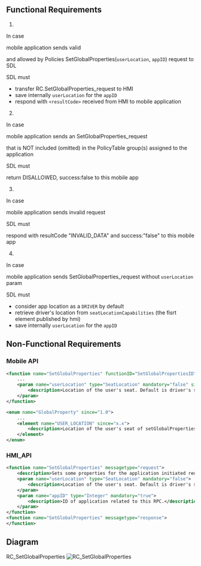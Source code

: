 ## Functional Requirements

1.
In case 

mobile application sends valid  

and allowed by Policies SetGlobalProperties(`userLocation`, `appID`) request to SDL

SDL must 
- transfer RC.SetGlobalProperties_request to HMI
- save internally `userLocation` for the `appID`
- respond with `<resultCode>` received from HMI to mobile application

2.   
In case 

mobile application sends an SetGlobalProperties_request  

that is NOT included (omitted) in the PolicyTable group(s) assigned to the application  

SDL must 

return DISALLOWED, success:false to this mobile app

3.
In case 

mobile application sends invalid request

SDL must 

respond with resultCode "INVALID_DATA" and success:"false" to this mobile app

4.
In case 

mobile application sends SetGlobalProperties_request without `userLocation` param

SDL must
- consider app location as a `DRIVER` by default
- retrieve driver's location from `seatLocationCapabilities` (the fisrt element published by hmi)
- save internally `userLocation` for the `appID`

## Non-Functional Requirements
### Mobile API

```xml
<function name="SetGlobalProperties" functionID="SetGlobalPropertiesID" messagetype="request" since="1.0">
    ...
    <param name="userLocation" type="SeatLocation" mandatory="false" since="x.x">
        <description>Location of the user's seat. Default is driver's seat location if it is not set yet.</description>
    </param>
</function>

<enum name="GlobalProperty" since="1.0">
    ...
    <element name="USER_LOCATION" since="x.x">
        <description>Location of the user's seat of setGlobalProperties</description>
    </element>
</enum>
```

### HMI_API

```xml 
<function name="SetGlobalProperties" messagetype="request">
    <description>Sets some properties for the application initiated request.</description>
    <param name="userLocation" type="SeatLocation" mandatory="false">
        <description>Location of the user's seat. Default is driver's seat location if it is not set yet.</description>
    </param>
    <param name="appID" type="Integer" mandatory="true">
        <description>ID of application related to this RPC.</description>
    </param>
</function>
<function name="SetGlobalProperties" messagetype="response">
</function>
```

## Diagram
RC_SetGlobalProperties
![RC_SetGlobalProperties](https://github.com/smartdevicelink/sdl_requirements/blob/master/detailed_docs/accessories/RC_SetGlobalProperties.png)
